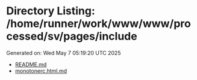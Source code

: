 # Directory Listing: /home/runner/work/www/www/processed/sv/pages/include
Generated on: Wed May  7 05:19:20 UTC 2025

- [README.md](README.md)
- [monotonerc.html.md](monotonerc.html.md)
